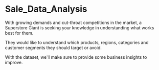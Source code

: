 # Sale_Data_Analysis

With growing demands and cut-throat competitions in the market, a Superstore Giant is seeking your knowledge in understanding what works best for them.

They would like to understand which products, regions, categories and customer segments they should target or avoid.

With the dataset, we'll make sure to provide some business insights to improve.
